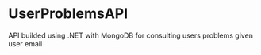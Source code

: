 # UserProblemsAPI
API builded using .NET with MongoDB for consulting users problems given user email
